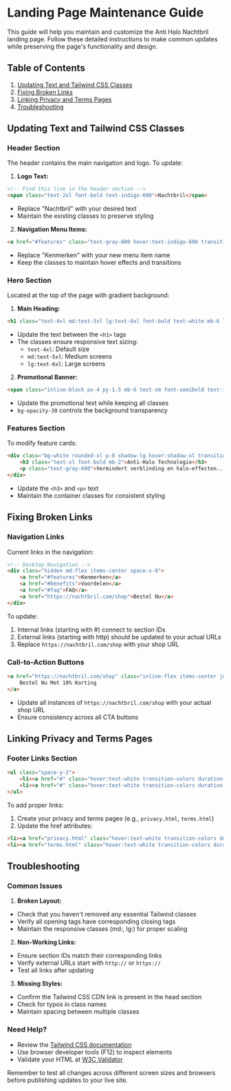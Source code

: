 # Landing Page Maintenance Guide

This guide will help you maintain and customize the Anti Halo Nachtbril landing page. Follow these detailed instructions to make common updates while preserving the page's functionality and design.

## Table of Contents
1. [Updating Text and Tailwind CSS Classes](#updating-text-and-tailwind-css-classes)
2. [Fixing Broken Links](#fixing-broken-links)
3. [Linking Privacy and Terms Pages](#linking-privacy-and-terms-pages)
4. [Troubleshooting](#troubleshooting)

## Updating Text and Tailwind CSS Classes

### Header Section
The header contains the main navigation and logo. To update:

1. **Logo Text:**
```html
<!-- Find this line in the header section -->
<span class="text-2xl font-bold text-indigo-600">Nachtbril</span>
```
- Replace "Nachtbril" with your desired text
- Maintain the existing classes to preserve styling

2. **Navigation Menu Items:**
```html
<a href="#features" class="text-gray-600 hover:text-indigo-600 transition-colors duration-300">Kenmerken</a>
```
- Replace "Kenmerken" with your new menu item name
- Keep the classes to maintain hover effects and transitions

### Hero Section
Located at the top of the page with gradient background:

1. **Main Heading:**
```html
<h1 class="text-4xl md:text-5xl lg:text-6xl font-bold text-white mb-6 leading-tight">Anti Halo Nachtbril</h1>
```
- Update the text between the `<h1>` tags
- The classes ensure responsive text sizing:
  - `text-4xl`: Default size
  - `md:text-5xl`: Medium screens
  - `lg:text-6xl`: Large screens

2. **Promotional Banner:**
```html
<span class="inline-block px-4 py-1.5 mb-6 text-sm font-semibold text-indigo-100 bg-indigo-500 bg-opacity-30 rounded-full">Speciale Aanbieding - 10% Korting</span>
```
- Update the promotional text while keeping all classes
- `bg-opacity-30` controls the background transparency

### Features Section
To modify feature cards:

```html
<div class="bg-white rounded-xl p-8 shadow-lg hover:shadow-xl transition-shadow duration-300">
    <h3 class="text-xl font-bold mb-2">Anti-Halo Technologie</h3>
    <p class="text-gray-600">Vermindert verblinding en halo-effecten...</p>
</div>
```
- Update the `<h3>` and `<p>` text
- Maintain the container classes for consistent styling

## Fixing Broken Links

### Navigation Links
Current links in the navigation:

```html
<!-- Desktop Navigation -->
<div class="hidden md:flex items-center space-x-8">
    <a href="#features">Kenmerken</a>
    <a href="#benefits">Voordelen</a>
    <a href="#faq">FAQ</a>
    <a href="https://nachtbril.com/shop">Bestel Nu</a>
</div>
```

To update:
1. Internal links (starting with #) connect to section IDs
2. External links (starting with http) should be updated to your actual URLs
3. Replace `https://nachtbril.com/shop` with your shop URL

### Call-to-Action Buttons
```html
<a href="https://nachtbril.com/shop" class="inline-flex items-center justify-center px-8 py-4...">
    Bestel Nu Met 10% Korting
</a>
```
- Update all instances of `https://nachtbril.com/shop` with your actual shop URL
- Ensure consistency across all CTA buttons

## Linking Privacy and Terms Pages

### Footer Links Section
```html
<ul class="space-y-2">
    <li><a href="#" class="hover:text-white transition-colors duration-300">Privacy Policy</a></li>
    <li><a href="#" class="hover:text-white transition-colors duration-300">Algemene Voorwaarden</a></li>
</ul>
```

To add proper links:
1. Create your privacy and terms pages (e.g., `privacy.html`, `terms.html`)
2. Update the href attributes:
```html
<li><a href="privacy.html" class="hover:text-white transition-colors duration-300">Privacy Policy</a></li>
<li><a href="terms.html" class="hover:text-white transition-colors duration-300">Algemene Voorwaarden</a></li>
```

## Troubleshooting

### Common Issues

1. **Broken Layout:**
- Check that you haven't removed any essential Tailwind classes
- Verify all opening tags have corresponding closing tags
- Maintain the responsive classes (md:, lg:) for proper scaling

2. **Non-Working Links:**
- Ensure section IDs match their corresponding links
- Verify external URLs start with `http://` or `https://`
- Test all links after updating

3. **Missing Styles:**
- Confirm the Tailwind CSS CDN link is present in the head section
- Check for typos in class names
- Maintain spacing between multiple classes

### Need Help?
- Review the [Tailwind CSS documentation](https://tailwindcss.com/docs)
- Use browser developer tools (F12) to inspect elements
- Validate your HTML at [W3C Validator](https://validator.w3.org/)

Remember to test all changes across different screen sizes and browsers before publishing updates to your live site.